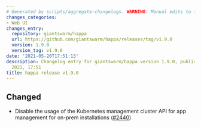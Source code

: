```yaml
---
# Generated by scripts/aggregate-changelogs. WARNING: Manual edits to this files will be overwritten.
changes_categories:
- Web UI
changes_entry:
  repository: giantswarm/happa
  url: https://github.com/giantswarm/happa/releases/tag/v1.9.0
  version: 1.9.0
  version_tag: v1.9.0
date: '2021-05-20T17:51:13'
description: Changelog entry for giantswarm/happa version 1.9.0, published on 20 May
  2021, 17:51
title: happa release v1.9.0
---
```


## Changed

- Disable the usage of the Kubernetes management cluster API for app management for on-prem installations ([#2440](https://github.com/giantswarm/happa/pull/2440))

